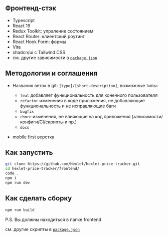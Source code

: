 ## Фронтенд-стэк

- Typescript
- React 19
- Redux Toolkit: упраление состоянием
- React Router: клиентский роутинг
- React Hook Form: формы
- Vite
- shadcn/ui с Tailwind СSS
- см. другие зависимости в [`package.json`](package.json)

## Методологии и соглашения

<!-- - [FSD](https://feature-sliced.design/ru/) -->
<!-- - [Conventional commits](https://www.conventionalcommits.org/en/v1.0.0/) -->

- Названия веток в git: `[type]/[short-description]`, возможные типы:

  - `feat` добавляет функциональность для конечного пользователя
  - `refactor` изменения в коде приложения, не добавляющие функциональность и не исправляющие баги
  - `bugfix`
  - `chore` изменения, не влияющие на код приложения (зависимости/конфиги/CI/скрипты и пр.)
  - `docs`

- mobile first верстка

## Как запустить

```sh
git clone https://github.com/Hexlet/hexlet-price-tracker.git
cd hexlet-price-tracker/frontend/
code .
npm i
npm run dev
```

## Как сделать сборку

```sh
npm run build
```

P.S. Вы должны находиться в папке frontend

см. другие скрипты в [`package.json`](package.json)
